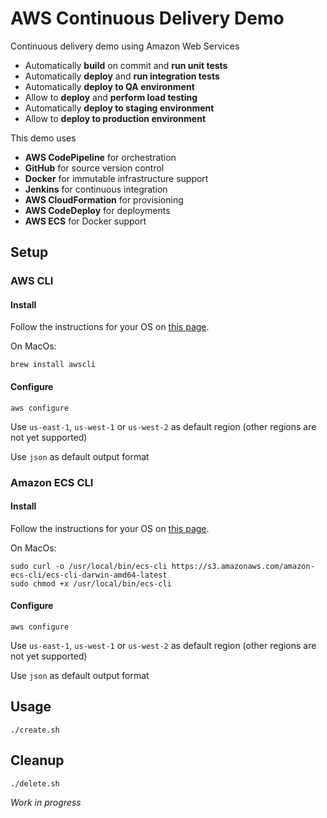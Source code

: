 # AWS Continuous Delivery Demo

Continuous delivery demo using Amazon Web Services
 - Automatically **build** on commit and **run unit tests**
 - Automatically **deploy** and **run integration tests**
 - Automatically **deploy to QA environment**
 - Allow to **deploy** and **perform load testing**
 - Automatically **deploy to staging environment**
 - Allow to **deploy to production environment**

This demo uses
 - **AWS CodePipeline** for orchestration
 - **GitHub** for source version control 
 - **Docker** for immutable infrastructure support
 - **Jenkins** for continuous integration
 - **AWS CloudFormation** for provisioning
 - **AWS CodeDeploy** for deployments
 - **AWS ECS** for Docker support

## Setup

### AWS CLI

#### Install

Follow the instructions for your OS on [this page](http://aws.amazon.com/cli).

On MacOs:
```
brew install awscli
```

#### Configure
```
aws configure
```
Use `us-east-1`, `us-west-1` or `us-west-2` as default region (other regions are not yet supported)

Use `json` as default output format

### Amazon ECS CLI

#### Install

Follow the instructions for your OS on [this page](http://docs.aws.amazon.com/AmazonECS/latest/developerguide/ECS_CLI_installation.html).

On MacOs:
```
sudo curl -o /usr/local/bin/ecs-cli https://s3.amazonaws.com/amazon-ecs-cli/ecs-cli-darwin-amd64-latest
sudo chmod +x /usr/local/bin/ecs-cli
```

#### Configure
```
aws configure
```
Use `us-east-1`, `us-west-1` or `us-west-2` as default region (other regions are not yet supported)

Use `json` as default output format

## Usage
```
./create.sh
```
## Cleanup
```
./delete.sh
```

*Work in progress*

